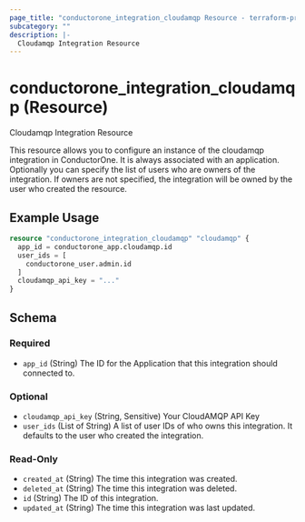 ```yaml
---
page_title: "conductorone_integration_cloudamqp Resource - terraform-provider-conductorone"
subcategory: ""
description: |-
  Cloudamqp Integration Resource
---
```


# conductorone_integration_cloudamqp (Resource)

Cloudamqp Integration Resource

This resource allows you to configure an instance of the cloudamqp integration in ConductorOne.
It is always associated with an application. Optionally you can specify the list of users who are owners of the integration.
If owners are not specified, the integration will be owned by the user who created the resource.

## Example Usage

```terraform
resource "conductorone_integration_cloudamqp" "cloudamqp" {
  app_id = conductorone_app.cloudamqp.id
  user_ids = [
    conductorone_user.admin.id
  ]
  cloudamqp_api_key = "..."
}
```

<!-- schema generated by tfplugindocs -->
## Schema

### Required

- `app_id` (String) The ID for the Application that this integration should connected to.

### Optional

- `cloudamqp_api_key` (String, Sensitive) Your CloudAMQP API Key
- `user_ids` (List of String) A list of user IDs of who owns this integration. It defaults to the user who created the integration.

### Read-Only

- `created_at` (String) The time this integration was created.
- `deleted_at` (String) The time this integration was deleted.
- `id` (String) The ID of this integration.
- `updated_at` (String) The time this integration was last updated.
